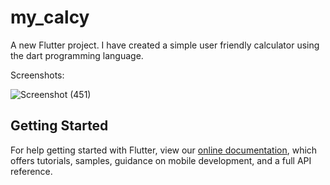 # my_calcy

A new Flutter project. I have created a simple user friendly calculator using the dart programming language.

Screenshots:

![Screenshot (451)](https://user-images.githubusercontent.com/70195348/121514866-1e31dc80-ca0a-11eb-9a90-d865f75d9f94.png)

## Getting Started



For help getting started with Flutter, view our
[online documentation](https://flutter.dev/docs), which offers tutorials,
samples, guidance on mobile development, and a full API reference.
